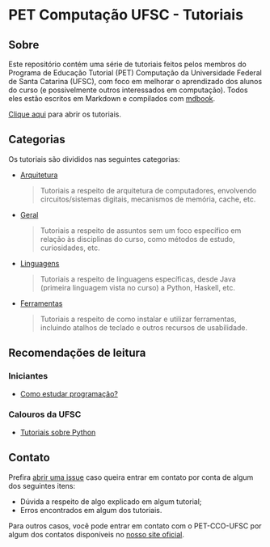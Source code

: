 PET Computação UFSC - Tutoriais
===============================

Sobre
-----

Este repositório contém uma série de tutoriais feitos pelos membros do Programa
de Educação Tutorial (PET) Computação da Universidade Federal de Santa Catarina
(UFSC), com foco em melhorar o aprendizado dos alunos do curso (e possivelmente
outros interessados em computação). Todos eles estão escritos em Markdown e
compilados com [mdbook](https://rust-lang-nursery.github.io/mdBook/).

[Clique aqui](https://pet-comp-ufsc.github.io/tutorials) para abrir os
tutoriais.

Categorias
----------

Os tutoriais são divididos nas seguintes categorias:

- [Arquitetura](pet-comp-ufsc.github.io/tutorials/arch)
  > Tutoriais a respeito de arquitetura de computadores, envolvendo
  > circuitos/sistemas digitais, mecanismos de memória, cache, etc.

- [Geral](pet-comp-ufsc.github.io/tutorials/general)
  > Tutoriais a respeito de assuntos sem um foco específico em relação
  > às disciplinas do curso, como métodos de estudo, curiosidades, etc.

- [Linguagens](pet-comp-ufsc.github.io/tutorials/langs)
  > Tutoriais a respeito de linguagens específicas, desde Java (primeira
  > linguagem vista no curso) a Python, Haskell, etc.

- [Ferramentas](pet-comp-ufsc.github.io/tutorials/tools)
  > Tutoriais a respeito de como instalar e utilizar ferramentas, incluindo
  > atalhos de teclado e outros recursos de usabilidade.

Recomendações de leitura
------------------------

### Iniciantes

- [Como estudar programação?](pet-comp-ufsc.github.io/tutorials/general/how-to-study.md)

### Calouros da UFSC

- [Tutoriais sobre Python](pet-comp-ufsc.github.io/tutorials/langs/python/)

Contato
-------

Prefira [abrir uma issue](https://github.com/pet-comp-ufsc/tutorials/issues)
caso queira entrar em contato por conta de algum dos seguintes itens:

- Dúvida a respeito de algo explicado em algum tutorial;
- Erros encontrados em algum dos tutoriais.

Para outros casos, você pode entrar em contato com o PET-CCO-UFSC por algum dos
contatos disponíveis no [nosso site oficial](http://pet.inf.ufsc.br/).
